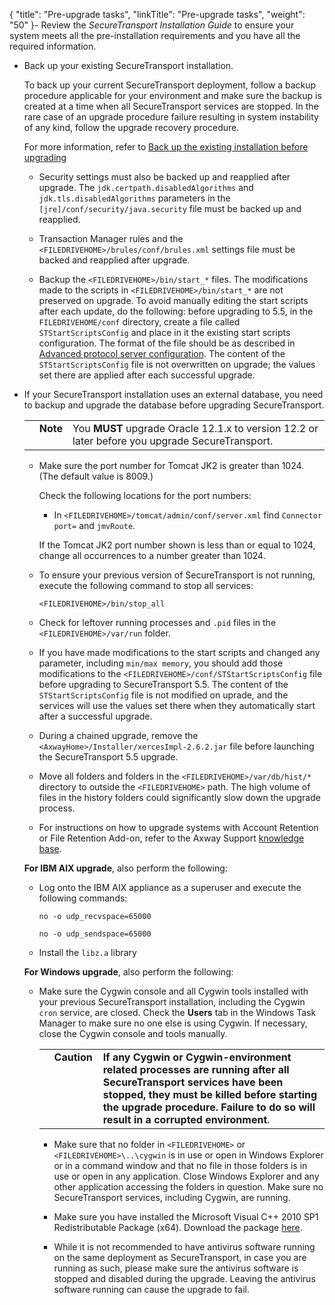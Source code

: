 {
    "title": "Pre-upgrade tasks",
    "linkTitle": "Pre-upgrade tasks",
    "weight": "50"
}-   Review the *SecureTransport Installation Guide* to ensure your system meets all the pre-installation requirements and you have all the required information.

-   Back up your existing SecureTransport installation.  
    To back up your current SecureTransport deployment, follow a backup procedure applicable for your environment and make sure the backup is created at a time when all SecureTransport services are stopped. In the rare case of an upgrade procedure failure resulting in system instability of any kind, follow the upgrade recovery procedure.
    For more information, refer to [Back up the existing installation before upgrading](back_up_existing_installation_before_upgrading)  
    
    -   Security settings must also be backed up and reapplied after upgrade. The `jdk.certpath.disabledAlgorithms` and `jdk.tls.disabledAlgorithms` parameters in the `[jre]/conf/security/java.security` file must be backed up and reapplied.
    -   Transaction Manager rules and the `<FILEDRIVEHOME>/brules/conf/brules.xml` settings file must be backed and reapplied after upgrade.
    -   Backup the `<FILEDRIVEHOME>/bin/start_*` files. The modifications made to the scripts in `<FILEDRIVEHOME>/bin/start_*` are not preserved on upgrade. To avoid manually editing the start scripts after each update, do the following: before upgrading to 5.5, in the `FILEDRIVEHOME/conf` directory, create a file called `STStartScriptsConfig` and place in it the existing start scripts configuration. The format of the file should be as described in [Advanced protocol server configuration](https://docs.axway.com/bundle/SecureTransport_55_AdministratorGuide_allOS_en_HTML5/page/Content/AdministratorsGuide/operations/advanced-server-config.htm). The content of the `STStartScriptsConfig` file is not overwritten on upgrade; the values set there are applied after each successful upgrade.

-   If your SecureTransport installation uses an external database, you need to backup and upgrade the database before upgrading SecureTransport.   
    

    <table cellpadding="0" cellspacing="0">
   <col/>
   <col/>
   <col/>
      <tr>
         <td valign="top">         </td>
         <td valign="top"><span><b>Note</b></span>
         </td>
         <td data-mc-autonum="&lt;b&gt;Note&lt;/b&gt;" valign="top">You <b>MUST</b> upgrade Oracle 12.1.x to version 12.2 or later before you upgrade <span>SecureTransport</span>.         </td>
      </tr>
</table>

-   Make sure the port number for Tomcat JK2 is greater than 1024. (The default value is 8009.)  
    Check the following locations for the port numbers:
    -   In `<FILEDRIVEHOME>/tomcat/admin/conf/server.xml` find `Connector port=` and `jmvRoute`.

      
    If the Tomcat JK2 port number shown is less than or equal to 1024, change all occurrences to a number greater than 1024.

-   To ensure your previous version of SecureTransport is not running, execute the following command to stop all services:  
    `<FILEDRIVEHOME>/bin/stop_all`

-   Check for leftover running processes and `.pid` files in the `<FILEDRIVEHOME>/var/run` folder.

-   If you have made modifications to the start scripts and changed any parameter, including `min/max memory`, you should add those modifications to the `<FILEDRIVEHOME>/conf/STStartScriptsConfig` file before upgrading to SecureTransport 5.5. The content of the `STStartScriptsConfig` file is not modified on uprade, and the services will use the values set there when they automatically start after a successful upgrade.

-   During a chained upgrade, remove the `<AxwayHome>/Installer/xercesImpl-2.6.2.jar` file before launching the SecureTransport 5.5 upgrade.

-   Move all folders and folders in the `<FILEDRIVEHOME>/var/db/hist/*` directory to outside the `<FILEDRIVEHOME>` path. The high volume of files in the history folders could significantly slow down the upgrade process.

-   For instructions on how to upgrade systems with Account Retention or File Retention Add-on, refer to the Axway Support [knowledge base](https://support.axway.com/kb/180969/language/en).

**For IBM AIX upgrade**, also perform the following:

-   Log onto the IBM AIX appliance as a superuser and execute the following commands:  
    `no -o udp_recvspace=65000`
      
    `no -o udp_sendspace=65000`
-   Install the `libz.a` library

**For Windows upgrade**, also perform the following:

-   Make sure the Cygwin console and all Cygwin tools installed with your previous SecureTransport installation, including the Cygwin `cron` service, are closed. Check the **Users** tab in the Windows Task Manager to make sure no one else is using Cygwin. If necessary, close the Cygwin console and tools manually.  
    

    <table cellpadding="0" cellspacing="0">
   <col/>
   <col/>
   <col/>
      <tr>
         <td valign="top">         </td>
         <td valign="top"><span><b>Caution  </b></span>
         </td>
         <td data-mc-autonum="&lt;b&gt;Caution  &lt;/b&gt;" valign="top"><b>If any Cygwin or Cygwin-environment related processes are running after all SecureTransport services have been stopped, they must be killed before starting the upgrade procedure. Failure to do so will result in a corrupted environment</b>.         </td>
      </tr>
</table>

-   Make sure that no folder in `<FILEDRIVEHOME>` or `<FILEDRIVEHOME>\..\cygwin` is in use or open in Windows Explorer or in a command window and that no file in those folders is in use or open in any application. Close Windows Explorer and any other application accessing the folders in question. Make sure no SecureTransport services, including Cygwin, are running.

-   Make sure you have installed the Microsoft Visual C++ 2010 SP1 Redistributable Package (x64). Download the package [here](http://www.microsoft.com/en-us/download/details.aspx?id=13523).

-   While it is not recommended to have antivirus software running on the same deployment as SecureTransport, in case you are running as such, please make sure the antivirus software is stopped and disabled during the upgrade. Leaving the antivirus software running can cause the upgrade to fail.
